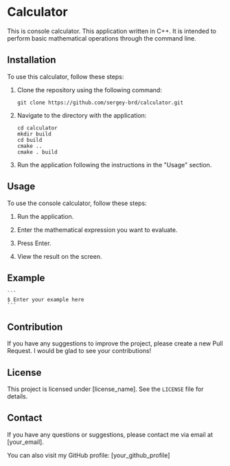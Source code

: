 # Calculator

This is console calculator. This application written in C++. It is intended to perform basic mathematical operations through the command line.

## Installation

To use this calculator, follow these steps:

1. Clone the repository using the following command:

    ```
    git clone https://github.com/sergey-brd/calculator.git
    ```

2. Navigate to the directory with the application:

    ```
    cd calculator
    mkdir build
    cd build
    cmake ..
    cmake . build
    ```

3. Run the application following the instructions in the "Usage" section.

## Usage

To use the console calculator, follow these steps:

1. Run the application.

2. Enter the mathematical expression you want to evaluate.

3. Press Enter.

4. View the result on the screen.

## Example

    ```
    $ Enter your example here
    ```

## Contribution

If you have any suggestions to improve the project, please create a new Pull Request. I would be glad to see your contributions!

## License

This project is licensed under [license_name]. See the `LICENSE` file for details.

## Contact

If you have any questions or suggestions, please contact me via email at [your_email].

You can also visit my GitHub profile: [your_github_profile]
